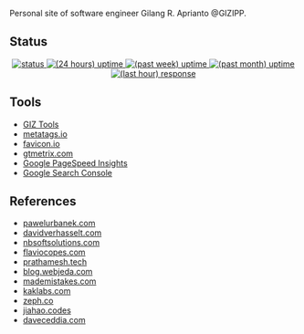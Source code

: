 Personal site of software engineer Gilang R. Aprianto @GIZIPP.

## Status

<center>
  <a href="https://gizipp.com">
    <img src="https://badgen.net/uptime-robot/status/m784717116-bfc2f94d15466a6c3b38482e" alt="status">
  </a>
  <a href="https://gizipp.com">
    <img src="https://badgen.net/uptime-robot/day/m784717116-bfc2f94d15466a6c3b38482e" alt="(24 hours) uptime">
  </a>
  <a href="https://gizipp.com">
    <img src="https://badgen.net/uptime-robot/week/m784717116-bfc2f94d15466a6c3b38482e" alt="(past week) uptime">
  </a>
  <a href="https://gizipp.com">
    <img src="https://badgen.net/uptime-robot/month/m784717116-bfc2f94d15466a6c3b38482e" alt="(past month) uptime">
  </a>
  <a href="https://gizipp.com">
    <img src="https://badgen.net/uptime-robot/response/m784717116-bfc2f94d15466a6c3b38482e" alt="(last hour) response">
  </a>
</center>

## Tools

- [GIZ Tools](https://go.gizipp.com/https://tools.gizipp.com/)
- [metatags.io](https://go.gizipp.com/https://metatags.io/)
- [favicon.io](https://go.gizipp.com/https://favicon.io/)
- [gtmetrix.com](https://go.gizipp.com/https://gtmetrix.com/)
- [Google PageSpeed Insights](https://go.gizipp.com/https://developers.google.com/speed/pagespeed/insights/)
- [Google Search Console](https://go.gizipp.com/https://search.google.com/search-console/about)

## References

- [pawelurbanek.com](https://go.gizipp.com/https://pawelurbanek.com/)
- [davidverhasselt.com](https://go.gizipp.com/https://davidverhasselt.com/)
- [nbsoftsolutions.com](https://go.gizipp.com/https://nbsoftsolutions.com/)
- [flaviocopes.com](https://go.gizipp.com/https://flaviocopes.com/)
- [prathamesh.tech](https://go.gizipp.com/https://prathamesh.tech/)
- [blog.webjeda.com](https://go.gizipp.com/https://blog.webjeda.com/)
- [mademistakes.com](https://go.gizipp.com/https://mademistakes.com/)
- [kaklabs.com](https://go.gizipp.com/https://www.kaklabs.com/)
- [zeph.co](https://go.gizipp.com/https://zeph.co/)
- [jiahao.codes](https://go.gizipp.com/https://jiahao.codes/)
- [daveceddia.com](https://go.gizipp.com/https://daveceddia.com/)
